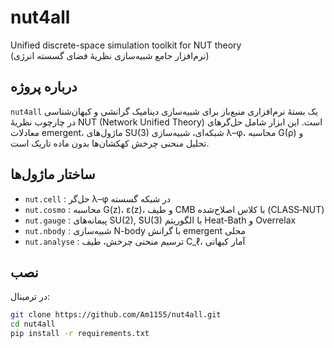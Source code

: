# nut4all

Unified discrete-space simulation toolkit for NUT theory  
(نرم‌افزار جامع شبیه‌سازی نظریهٔ فضای گسسته انرژی)

## درباره پروژه

`nut4all` یک بستهٔ نرم‌افزاری منبع‌باز برای شبیه‌سازی دینامیک گرانشی و کیهان‌شناسی در چارچوب نظریهٔ NUT (Network Unified Theory) است. این ابزار شامل حل‌گرهای معادلات emergent، ماژول‌های SU(3) شبکه‌ای، شبیه‌سازی λ–φ، محاسبه G(ρ) و تحلیل منحنی چرخش کهکشان‌ها بدون ماده تاریک است.

## ساختار ماژول‌ها

- `nut.cell` : حل‌گر λ–φ در شبکه گسسته
- `nut.cosmo` : محاسبه G(z)، ε(z)، و طیف CMB با کلاس اصلاح‌شده (CLASS‑NUT)
- `nut.gauge` : پیمانه‌های SU(2), SU(3) با الگوریتم Heat-Bath و Overrelax
- `nut.nbody` : شبیه‌سازی N-body با گرانش emergent محلی
- `nut.analyse` : ترسیم منحنی چرخش، طیف C_ℓ، آمار کیهانی

## نصب

در ترمینال:

```bash
git clone https://github.com/Am1155/nut4all.git
cd nut4all
pip install -r requirements.txt

